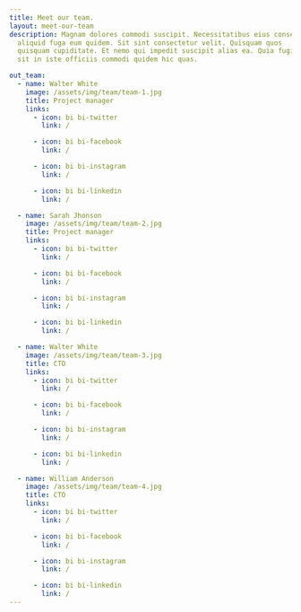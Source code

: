 ```yaml
---
title: Meet our team.
layout: meet-our-team
description: Magnam dolores commodi suscipit. Necessitatibus eius consequatur ex
  aliquid fuga eum quidem. Sit sint consectetur velit. Quisquam quos
  quisquam cupiditate. Et nemo qui impedit suscipit alias ea. Quia fugiat
  sit in iste officiis commodi quidem hic quas.

out_team:
  - name: Walter White
    image: /assets/img/team/team-1.jpg
    title: Project manager
    links:
      - icon: bi bi-twitter
        link: /

      - icon: bi bi-facebook
        link: /

      - icon: bi bi-instagram
        link: /

      - icon: bi bi-linkedin
        link: /

  - name: Sarah Jhonson
    image: /assets/img/team/team-2.jpg
    title: Project manager
    links:
      - icon: bi bi-twitter
        link: /

      - icon: bi bi-facebook
        link: /

      - icon: bi bi-instagram
        link: /

      - icon: bi bi-linkedin
        link: /

  - name: Walter White
    image: /assets/img/team/team-3.jpg
    title: CTO
    links:
      - icon: bi bi-twitter
        link: /

      - icon: bi bi-facebook
        link: /

      - icon: bi bi-instagram
        link: /

      - icon: bi bi-linkedin
        link: /

  - name: William Anderson
    image: /assets/img/team/team-4.jpg
    title: CTO
    links:
      - icon: bi bi-twitter
        link: /

      - icon: bi bi-facebook
        link: /

      - icon: bi bi-instagram
        link: /

      - icon: bi bi-linkedin
        link: /
---
```

